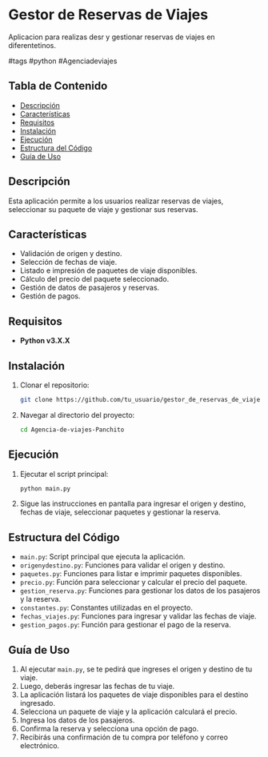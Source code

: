 # Gestor de Reservas de Viajes
Aplicacion para realizas desr y gestionar reservas de viajes en diferentetinos.

#tags #python #Agenciadeviajes

## Tabla de Contenido
- [Descripción](#descripción)
- [Características](#características)
- [Requisitos](#requisitos)
- [Instalación](#instalación)
- [Ejecución](#ejecución)
- [Estructura del Código](#estructura-del-código)
- [Guía de Uso](#guía-de-uso)

## Descripción
Esta aplicación permite a los usuarios realizar reservas de viajes, seleccionar su paquete de viaje y gestionar sus reservas.

## Características
- Validación de origen y destino.
- Selección de fechas de viaje.
- Listado e impresión de paquetes de viaje disponibles.
- Cálculo del precio del paquete seleccionado.
- Gestión de datos de pasajeros y reservas.
- Gestión de pagos.

## Requisitos
- **Python v3.X.X**

## Instalación
1. Clonar el repositorio:
    ```bash
    git clone https://github.com/tu_usuario/gestor_de_reservas_de_viajes.git
    ```
2. Navegar al directorio del proyecto:
    ```bash
    cd Agencia-de-viajes-Panchito
    ```
## Ejecución
1. Ejecutar el script principal:
    ```bash
    python main.py
    ```
2. Sigue las instrucciones en pantalla para ingresar el origen y destino, fechas de viaje, seleccionar paquetes y gestionar la reserva.

## Estructura del Código
- `main.py`: Script principal que ejecuta la aplicación.
- `origenydestino.py`: Funciones para validar el origen y destino.
- `paquetes.py`: Funciones para listar e imprimir paquetes disponibles.
- `precio.py`: Función para seleccionar y calcular el precio del paquete.
- `gestion_reserva.py`: Funciones para gestionar los datos de los pasajeros y la reserva.
- `constantes.py`: Constantes utilizadas en el proyecto.
- `fechas_viajes.py`: Funciones para ingresar y validar las fechas de viaje.
- `gestion_pagos.py`: Función para gestionar el pago de la reserva.

## Guía de Uso
1. Al ejecutar `main.py`, se te pedirá que ingreses el origen y destino de tu viaje.
2. Luego, deberás ingresar las fechas de tu viaje.
3. La aplicación listará los paquetes de viaje disponibles para el destino ingresado.
4. Selecciona un paquete de viaje y la aplicación calculará el precio.
5. Ingresa los datos de los pasajeros.
6. Confirma la reserva y selecciona una opción de pago.
7. Recibirás una confirmación de tu compra por teléfono y correo electrónico.
